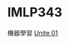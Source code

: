 # IMLP343
機器學習
 [Unite 01](http://127.0.0.1:8888/notebooks/IMLP343/Unit01/Unit01_Crash%20Course%20on%20Python.ipynb)
